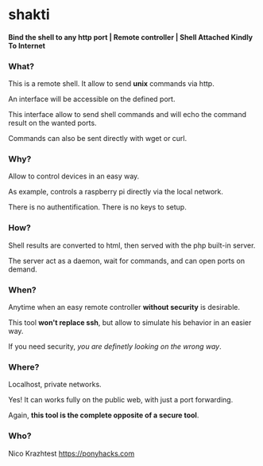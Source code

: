 # shakti
#### Bind the shell to any http port | Remote controller | Shell Attached Kindly To Internet

### What?

This is a remote shell. It allow to send <b>unix</b> commands via http.

An interface will be accessible on the defined port. 

This interface allow to send shell commands and will echo the command result on the wanted ports.

Commands can also be sent directly with wget or curl.

### Why?

Allow to control devices in an easy way.

As example, controls a raspberry pi directly via the local network.

There is no authentification. There is no keys to setup. 

### How?

Shell results are converted to html, then served with the php built-in server.

The server act as a daemon, wait for commands, and can open ports on demand. 

### When?

Anytime when an easy remote controller <b>without security</b> is desirable. 

This tool <b>won't replace ssh</b>, but allow to simulate his behavior in an easier way.

If you need security, <i>you are definetly looking on the wrong way</i>.


### Where?

Localhost, private networks. 

Yes! It can works fully on the public web, with just a port forwarding.

Again, <b>this tool is the complete opposite of a secure tool</b>.

### Who?

Nico Krazhtest https://ponyhacks.com

